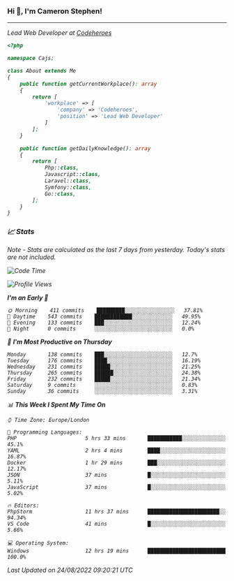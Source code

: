 ### Hi 👋, I'm Cameron Stephen!
<hr>
<p><em>Lead Web Developer at <a href="https://codeheroes.co.uk">Codeheroes</a></p>


```php
<?php

namespace Cajs;

class About extends Me
{
    public function getCurrentWorkplace(): array
    {
        return [
            'workplace' => [
                'company' => 'Codeheroes',
                'position' => 'Lead Web Developer'
            ]
        ];
    }

    public function getDailyKnowledge(): array
    {
        return [
            Php::class,
            Javascript::class,
            Laravel::class,
            Symfony::class,
            Go::class,
        ];
    }
}
```

### 📈 Stats
<p><em>Note - Stats are calculated as the last 7 days from yesterday. Today's stats are not included.</em></p>


<!--START_SECTION:waka-->
![Code Time](http://img.shields.io/badge/Code%20Time-3%2C096%20hrs%2058%20mins-blue)

![Profile Views](http://img.shields.io/badge/Profile%20Views-0-blue)

**I'm an Early 🐤** 

```text
🌞 Morning    411 commits    █████████░░░░░░░░░░░░░░░░   37.81% 
🌆 Daytime    543 commits    ████████████░░░░░░░░░░░░░   49.95% 
🌃 Evening    133 commits    ███░░░░░░░░░░░░░░░░░░░░░░   12.24% 
🌙 Night      0 commits      ░░░░░░░░░░░░░░░░░░░░░░░░░   0.0%

```
📅 **I'm Most Productive on Thursday** 

```text
Monday       138 commits    ███░░░░░░░░░░░░░░░░░░░░░░   12.7% 
Tuesday      176 commits    ████░░░░░░░░░░░░░░░░░░░░░   16.19% 
Wednesday    231 commits    █████░░░░░░░░░░░░░░░░░░░░   21.25% 
Thursday     265 commits    ██████░░░░░░░░░░░░░░░░░░░   24.38% 
Friday       232 commits    █████░░░░░░░░░░░░░░░░░░░░   21.34% 
Saturday     9 commits      ░░░░░░░░░░░░░░░░░░░░░░░░░   0.83% 
Sunday       36 commits     ░░░░░░░░░░░░░░░░░░░░░░░░░   3.31%

```


📊 **This Week I Spent My Time On** 

```text
⌚︎ Time Zone: Europe/London

💬 Programming Languages: 
PHP                      5 hrs 33 mins       ███████████░░░░░░░░░░░░░░   45.1% 
YAML                     2 hrs 4 mins        ████░░░░░░░░░░░░░░░░░░░░░   16.87% 
Docker                   1 hr 29 mins        ███░░░░░░░░░░░░░░░░░░░░░░   12.17% 
JSON                     37 mins             █░░░░░░░░░░░░░░░░░░░░░░░░   5.11% 
JavaScript               37 mins             █░░░░░░░░░░░░░░░░░░░░░░░░   5.02%

🔥 Editors: 
PhpStorm                 11 hrs 37 mins      ███████████████████████░░   94.34% 
VS Code                  41 mins             █░░░░░░░░░░░░░░░░░░░░░░░░   5.66%

💻 Operating System: 
Windows                  12 hrs 19 mins      █████████████████████████   100.0%

```


 Last Updated on 24/08/2022 09:20:21 UTC
<!--END_SECTION:waka-->

